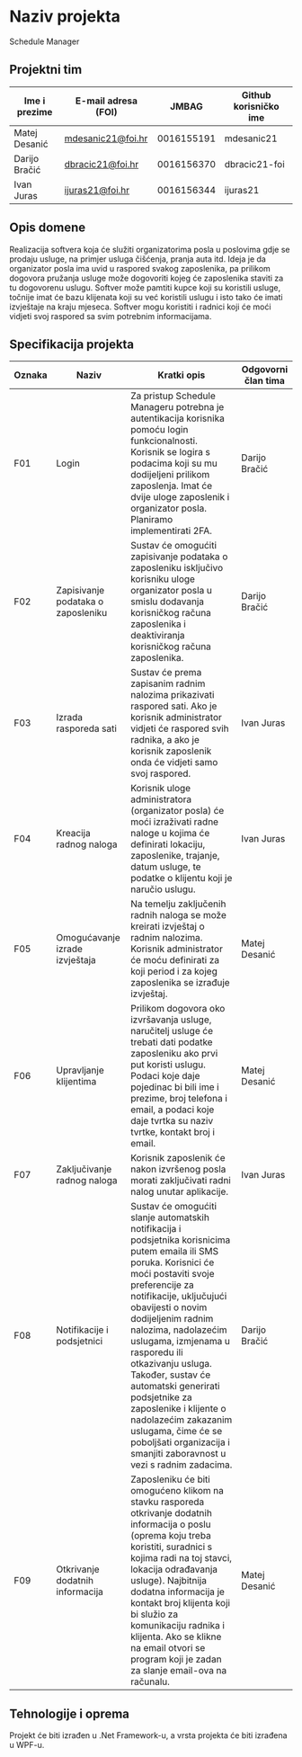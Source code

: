 <!-- # Inicijalne upute za prijavu projekta iz Razvoja programskih proizvoda

Poštovane kolegice i kolege, 

čestitamo vam jer ste uspješno prijavili svoj projektni tim na kolegiju Razvoj programskih proizvoda, te je za vas automatski kreiran repozitorij koji ćete koristiti za verzioniranje vašega koda, ali i za pisanje dokumentacije.

Ovaj dokument (README.md) predstavlja **osobnu iskaznicu vašeg projekta**. Vaš prvi zadatak je **prijaviti vlastiti projektni prijedlog** na način da ćete prijavu vašeg projekta, sukladno uputama danim u ovom tekstu, napisati upravo u ovaj dokument, umjesto ovoga teksta.

Za upute o sintaksi koju možete koristiti u ovom dokumentu i kod pisanje vaše projektne dokumentacije pogledajte [ovaj link](https://guides.github.com/features/mastering-markdown/).
Sav programski kod potrebno je verzionirati u glavnoj **master** grani i **obvezno** smjestiti u mapu Software. Sve artefakte (npr. slike) koje ćete koristiti u vašoj dokumentaciju obvezno verzionirati u posebnoj grani koja je već kreirana i koja se naziva **master-docs** i smjestiti u mapu Documentation.

Nakon vaše prijave bit će vam dodijeljen mentor s kojim ćete tijekom semestra raditi na ovom projektu. Mentor će vam slati povratne informacije kroz sekciju Discussions također dostupnu na GitHubu vašeg projekta. A sada, vrijeme je da prijavite vaš projekt. Za prijavu vašeg projektnog prijedloga molimo vas koristite **predložak** koji je naveden u nastavku, a započnite tako da kliknete na *olovku* u desnom gornjem kutu ovoga dokumenta :) -->

# Naziv projekta
Schedule Manager

## Projektni tim

Ime i prezime | E-mail adresa (FOI) | JMBAG | Github korisničko ime
------------  | ------------------- | ----- | ---------------------
Matej Desanić | mdesanic21@foi.hr | 0016155191 | mdesanic21
Darijo Bračić | dbracic21@foi.hr | 0016156370 | dbracic21-foi 
Ivan Juras | ijuras21@foi.hr | 0016156344 | ijuras21 
## Opis domene
Realizacija softvera koja će služiti organizatorima posla u poslovima gdje se prodaju usluge, na primjer usluga čišćenja, pranja auta itd. Ideja je da organizator posla ima uvid u raspored svakog zaposlenika, pa prilikom dogovora pružanja usluge može dogovoriti kojeg će zaposlenika staviti za tu dogovorenu uslugu. Softver može pamtiti kupce koji su koristili usluge, točnije imat će bazu klijenata koji su već koristili uslugu i isto tako će imati izvještaje na kraju mjeseca. Softver mogu koristiti i radnici koji će moći vidjeti svoj raspored sa svim potrebnim informacijama.

<!--Umjesto ovih uputa opišite domenu ili problem koji pokrivate vašim  projektom. Domena može biti proizvoljna, ali obratite pozornost da sukladno ishodima učenja, domena omogući primjenu zahtijevanih koncepata kako je to navedeno u sljedećem poglavlju. Priložite odgovarajuće skice gdje je to prikladno.-->

## Specifikacija projekta
<!--Umjesto ovih uputa opišite zahtjeve za funkcionalnošću programskog proizvoda. Pobrojite osnovne funkcionalnosti i za svaku naznačite ime odgovornog člana tima. Opišite buduću arhitekturu programskog proizvoda. Obratite pozornost da bi arhitektura trebala biti višeslojna s odvojenom (dislociranom) bazom podatka koju ćemo za vas mi pripremiti i dati vam pristup naknadno. Također uzmite u obzir da bi svaki član tima treba biti odgovorana za otprilike 3 funkcionalnosti, te da bi opterećenje članova tima trebalo biti ujednačeno. Priložite odgovarajuće dijagrame i skice gdje je to prikladno. Funkcionalnosti sustava bobrojite u tablici ispod koristeći predložak koji slijedi:-->

Oznaka | Naziv | Kratki opis | Odgovorni član tima
------ | ----- | ----------- | -------------------
F01 | Login | Za pristup Schedule Manageru potrebna je autentikacija korisnika pomoću login funkcionalnosti. Korisnik se logira s podacima koji su mu dodijeljeni prilikom zaposlenja. Imat će dvije uloge zaposlenik i organizator posla. Planiramo implementirati 2FA. | Darijo Bračić
F02 | Zapisivanje podataka o zaposleniku | Sustav će omogućiti zapisivanje podataka o zaposleniku isključivo korisniku uloge organizator posla u smislu dodavanja korisničkog računa zaposlenika i deaktiviranja korisničkog računa zaposlenika. | Darijo Bračić
F03 | Izrada rasporeda sati  | Sustav će prema zapisanim radnim nalozima prikazivati raspored sati. Ako je korisnik administrator vidjeti će raspored svih radnika, a ako je korisnik zaposlenik onda će vidjeti samo svoj raspored. | Ivan Juras
F04 | Kreacija radnog naloga | Korisnik uloge administratora (organizator posla) će moći izraživati radne naloge u kojima će definirati lokaciju, zaposlenike, trajanje, datum usluge, te podatke o klijentu koji je naručio uslugu. | Ivan Juras
F05 | Omogućavanje izrade izvještaja  | Na temelju zaključenih radnih naloga se može kreirati izvještaj o radnim nalozima. Korisnik administrator će moću definirati za koji period i za kojeg zaposlenika se izrađuje izvještaj. | Matej Desanić
F06 | Upravljanje klijentima | Prilikom dogovora oko izvršavanja usluge, naručitelj usluge će trebati dati podatke zaposleniku ako prvi put koristi uslugu. Podaci koje daje pojedinac bi bili ime i prezime, broj telefona i email, a podaci koje daje tvrtka su naziv tvrtke, kontakt broj i email. | Matej Desanić
F07 | Zaključivanje radnog naloga |  Korisnik zaposlenik će nakon izvršenog posla morati zaključivati radni nalog unutar aplikacije. | Ivan Juras
F08 | Notifikacije i podsjetnici | Sustav će omogućiti slanje automatskih notifikacija i podsjetnika korisnicima putem emaila ili SMS poruka. Korisnici će moći postaviti svoje preferencije za notifikacije, uključujući obavijesti o novim dodijeljenim radnim nalozima, nadolazećim uslugama, izmjenama u rasporedu ili otkazivanju usluga. Također, sustav će automatski generirati podsjetnike za zaposlenike i klijente o nadolazećim zakazanim uslugama, čime će se poboljšati organizacija i smanjiti zaboravnost u vezi s radnim zadacima. | Darijo Bračić
F09 | Otkrivanje dodatnih informacija | Zaposleniku će biti omogućeno klikom na stavku rasporeda otkrivanje dodatnih informacija o poslu (oprema koju treba koristiti, suradnici s kojima radi na toj stavci, lokacija odrađavanja usluge). Najbitnija dodatna informacija je kontakt broj klijenta koji bi služio za komunikaciju radnika i klijenta. Ako se klikne na email otvori se program koji je zadan za slanje email-ova na računalu.  | Matej Desanić

## Tehnologije i oprema
<!--Umjesto ovih uputa jasno popišite sve tehnologije, alate i opremu koju ćete koristiti pri implementaciji vašeg rješenja. Projekti se razvijaju koristeći .Net Framework ili .Net Core razvojne okvire, a vrsta projekta može biti WinForms, WPF i UWP. Ne zaboravite planirati korištenje tehnologija u aktivnostima kao što su projektni menadžment ili priprema dokumentacije. Tehnologije koje ćete koristiti bi trebale biti javno dostupne, a ako ih ne budemo obrađivali na vježbama u vašoj dokumentaciji ćete morati navesti način preuzimanja, instaliranja i korištenja onih tehnologija koje su neopbodne kako bi se vaš programski proizvod preveo i pokrenuo. Pazite da svi alati koje ćete koristiti moraju imati odgovarajuću licencu. Što se tiče zahtjeva nastavnika, obvezno je koristiti git i GitHub za verzioniranje programskog koda, GitHub Wiki za pisanje tehničke i projektne dokumentacije, a projektne zadatke je potrebno planirati i pratiti u alatu GitHub projects.--> 

Projekt će biti izrađen u .Net Framework-u, a vrsta projekta će biti izrađena u WPF-u. 
